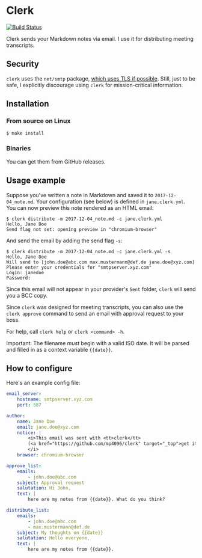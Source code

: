 # Clerk

[![Build Status](https://travis-ci.org/mp4096/clerk.svg?branch=master)](https://travis-ci.org/mp4096/clerk)

Clerk sends your Markdown notes via email.
I use it for distributing meeting transcripts.

## Security

`clerk` uses the `net/smtp` package,
[which uses TLS if possible](https://golang.org/pkg/net/smtp/#SendMail).
Still, just to be safe, I explicitly discourage using `clerk` for mission-critical information.

## Installation

### From source on Linux

```
$ make install
```

### Binaries

You can get them from GitHub releases.

## Usage example

Suppose you've written a note in Markdown and saved it to `2017-12-04_note.md`.
Your configuration (see below) is defined in `jane.clerk.yml`.
You can now preview this note rendered as an HTML email:

```
$ clerk distribute -m 2017-12-04_note.md -c jane.clerk.yml
Hello, Jane Doe
Send flag not set: opening preview in "chromium-browser"
```

And send the email by adding the send flag `-s`:

```
$ clerk distribute -m 2017-12-04_note.md -c jane.clerk.yml -s
Hello, Jane Doe
Will send to [john.doe@abc.com max.mustermann@def.de jane.doe@xyz.com]
Please enter your credentials for "smtpserver.xyz.com"
Login: janedoe
Password:
```

Since this email will not appear in your provider's `Sent` folder,
`clerk` will send you a BCC copy.

Since `clerk` was designed for meeting transcripts,
you can also use the `clerk approve` command to send an email with approval request to your boss.

For help, call `clerk help` or `clerk <command> -h`.

Important: The filename _must_ begin with a valid ISO date.
It will be parsed and filled in as a context variable `{{date}}`.

## How to configure

Here's an example config file:

```yaml
email_server:
    hostname: smtpserver.xyz.com
    port: 587

author:
    name: Jane Doe
    email: jane.doe@xyz.com
    notice: |
        <i>This email was sent with <tt>clerk</tt>
        (<a href="https://github.com/mp4096/clerk" target="_top">get it on GitHub</a>).
        </i>
    browser: chromium-browser

approve_list:
    emails:
        - john.doe@abc.com
    subject: Approval request
    salutation: Hi John,
    text: |
        here are my notes from {{date}}. What do you think?

distribute_list:
    emails:
        - john.doe@abc.com
        - max.mustermann@def.de
    subject: My thoughts on {{date}}
    salutation: Hello everyone,
    text: |
        here are my notes from {{date}}.
```
